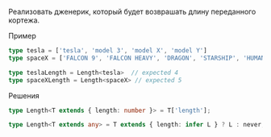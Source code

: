Реализовать дженерик, который будет возврашать длину переданного кортежа.

Пример

```ts
type tesla = ['tesla', 'model 3', 'model X', 'model Y']
type spaceX = ['FALCON 9', 'FALCON HEAVY', 'DRAGON', 'STARSHIP', 'HUMAN SPACEFLIGHT']

type teslaLength = Length<tesla>  // expected 4
type spaceXLength = Length<spaceX> // expected 5
```

Решения

```ts
type Length<T extends { length: number }> = T['length'];
```

```ts
type Length<T extends any> = T extends { length: infer L } ? L : never;
```
